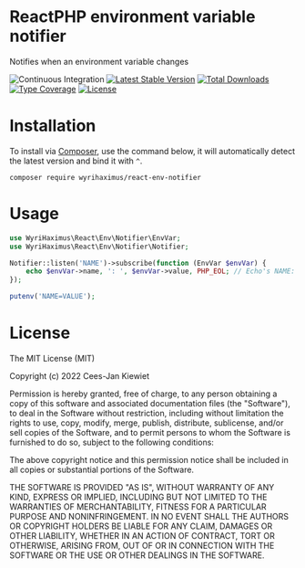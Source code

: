 # ReactPHP environment variable notifier

Notifies when an environment variable changes

![Continuous Integration](https://github.com/wyrihaximus/reactphp-env-notifier/workflows/Continuous%20Integration/badge.svg)
[![Latest Stable Version](https://poser.pugx.org/wyrihaximus/react-env-notifier/v/stable.png)](https://packagist.org/packages/wyrihaximus/react-env-notifier)
[![Total Downloads](https://poser.pugx.org/wyrihaximus/react-env-notifier/downloads.png)](https://packagist.org/packages/wyrihaximus/react-env-notifier/stats)
[![Type Coverage](https://shepherd.dev/github/WyriHaximus/reactphp-env-notifier/coverage.svg)](https://shepherd.dev/github/WyriHaximus/reactphp-env-notifier)
[![License](https://poser.pugx.org/wyrihaximus/react-env-notifier/license.png)](https://packagist.org/packages/wyrihaximus/react-env-notifier)

# Installation

To install via [Composer](http://getcomposer.org/), use the command below, it will automatically detect the latest version and bind it with `^`.

```
composer require wyrihaximus/react-env-notifier
```

# Usage

```php
use WyriHaximus\React\Env\Notifier\EnvVar;
use WyriHaximus\React\Env\Notifier\Notifier;

Notifier::listen('NAME')->subscribe(function (EnvVar $envVar) {
    echo $envVar->name, ': ', $envVar->value, PHP_EOL; // Echo's NAME: VALUE
});

putenv('NAME=VALUE');
```

# License

The MIT License (MIT)

Copyright (c) 2022 Cees-Jan Kiewiet

Permission is hereby granted, free of charge, to any person obtaining a copy
of this software and associated documentation files (the "Software"), to deal
in the Software without restriction, including without limitation the rights
to use, copy, modify, merge, publish, distribute, sublicense, and/or sell
copies of the Software, and to permit persons to whom the Software is
furnished to do so, subject to the following conditions:

The above copyright notice and this permission notice shall be included in all
copies or substantial portions of the Software.

THE SOFTWARE IS PROVIDED "AS IS", WITHOUT WARRANTY OF ANY KIND, EXPRESS OR
IMPLIED, INCLUDING BUT NOT LIMITED TO THE WARRANTIES OF MERCHANTABILITY,
FITNESS FOR A PARTICULAR PURPOSE AND NONINFRINGEMENT. IN NO EVENT SHALL THE
AUTHORS OR COPYRIGHT HOLDERS BE LIABLE FOR ANY CLAIM, DAMAGES OR OTHER
LIABILITY, WHETHER IN AN ACTION OF CONTRACT, TORT OR OTHERWISE, ARISING FROM,
OUT OF OR IN CONNECTION WITH THE SOFTWARE OR THE USE OR OTHER DEALINGS IN THE
SOFTWARE.
